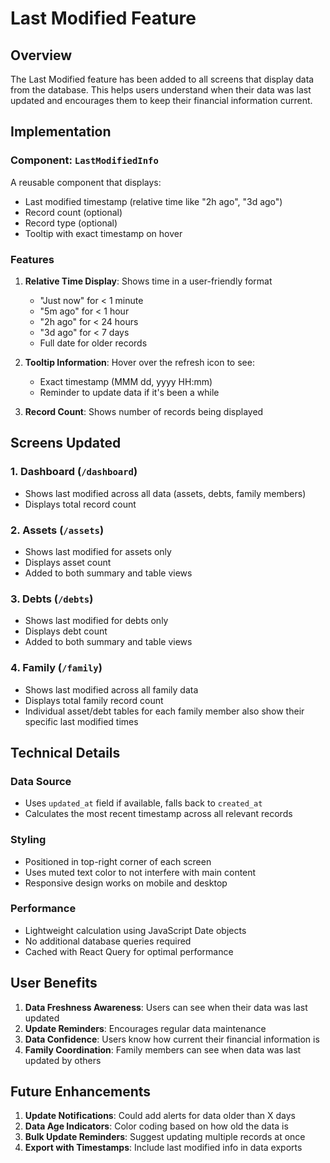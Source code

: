 # Last Modified Feature

## Overview

The Last Modified feature has been added to all screens that display data from the database. This helps users understand when their data was last updated and encourages them to keep their financial information current.

## Implementation

### Component: `LastModifiedInfo`

A reusable component that displays:
- Last modified timestamp (relative time like "2h ago", "3d ago")
- Record count (optional)
- Record type (optional)
- Tooltip with exact timestamp on hover

### Features

1. **Relative Time Display**: Shows time in a user-friendly format
   - "Just now" for < 1 minute
   - "5m ago" for < 1 hour
   - "2h ago" for < 24 hours
   - "3d ago" for < 7 days
   - Full date for older records

2. **Tooltip Information**: Hover over the refresh icon to see:
   - Exact timestamp (MMM dd, yyyy HH:mm)
   - Reminder to update data if it's been a while

3. **Record Count**: Shows number of records being displayed

## Screens Updated

### 1. Dashboard (`/dashboard`)
- Shows last modified across all data (assets, debts, family members)
- Displays total record count

### 2. Assets (`/assets`)
- Shows last modified for assets only
- Displays asset count
- Added to both summary and table views

### 3. Debts (`/debts`)
- Shows last modified for debts only
- Displays debt count
- Added to both summary and table views

### 4. Family (`/family`)
- Shows last modified across all family data
- Displays total family record count
- Individual asset/debt tables for each family member also show their specific last modified times

## Technical Details

### Data Source
- Uses `updated_at` field if available, falls back to `created_at`
- Calculates the most recent timestamp across all relevant records

### Styling
- Positioned in top-right corner of each screen
- Uses muted text color to not interfere with main content
- Responsive design works on mobile and desktop

### Performance
- Lightweight calculation using JavaScript Date objects
- No additional database queries required
- Cached with React Query for optimal performance

## User Benefits

1. **Data Freshness Awareness**: Users can see when their data was last updated
2. **Update Reminders**: Encourages regular data maintenance
3. **Data Confidence**: Users know how current their financial information is
4. **Family Coordination**: Family members can see when data was last updated by others

## Future Enhancements

1. **Update Notifications**: Could add alerts for data older than X days
2. **Data Age Indicators**: Color coding based on how old the data is
3. **Bulk Update Reminders**: Suggest updating multiple records at once
4. **Export with Timestamps**: Include last modified info in data exports 
